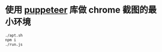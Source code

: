 # 使用 [puppeteer](https://www.npmjs.com/package/puppeteer) 库做 chrome 截图的最小环境

```bash
./apt.sh
npm i
./run.js
```
